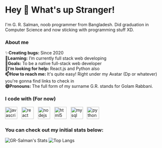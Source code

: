 <h1 align="left">Hey 👋 What's up Stranger!</h1>

###

<p align="left">I'm G. R. Salman, noob programmer from Bangladesh. Did graduation in Computer Science and now sticking with programming stuff XD.</p>


###

###

###



<h3 style="text-align: left;">About me</h3>

✨**Creating bugs:** Since 2020  
 **🌱Learning:** I’m currently full stack web developing  
 **🎯Goals:** To be a native full-stack web developer  
 **🤔I’m looking for help:** React.js and Python also  
 **📫How to reach me:** It's quite easy! Right under my Avatar (Dp or whatever) you're gonna find links to check in  
 **😄Pronouns:** The full form of my surname G.R. stands for Golam Rabbani.

<h3>I code with (For now)</h3>


  
<div align="left">
  <img src="https://cdn.jsdelivr.net/gh/devicons/devicon/icons/javascript/javascript-original.svg" height="40" alt="javascript logo" title="javascript" />
  <img width="6" />
  <img src="https://cdn.jsdelivr.net/gh/devicons/devicon/icons/react/react-original.svg" height="40" alt="react logo" title="react "  />
  <img width="6" />
  <img src="https://cdn.jsdelivr.net/gh/devicons/devicon/icons/nodejs/nodejs-original.svg" height="40" alt="nodejs logo" title="nodejs" />
  <img width="6" />
  <img src="https://cdn.jsdelivr.net/gh/devicons/devicon/icons/html5/html5-original.svg" height="40" alt="html5 logo" title="html5" />
  <img width="6" />
  <img src="https://cdn.jsdelivr.net/gh/devicons/devicon/icons/mysql/mysql-original.svg" height="40" alt="mysql logo" title="mysql" />
  <img width="6" />
  <img src="https://cdn.jsdelivr.net/gh/devicons/devicon/icons/python/python-original.svg" height="40" alt="python logo" title="python" />
</div>

<h3 align="left">You can check out my initial stats below:</h3>

![GR-Salman's Stats](https://github-readme-stats.vercel.app/api?username=GR-Salman&theme=midnight-purple&show_icons=true&hide_border=false&count_private=true) ![Top Langs](https://github-readme-stats.vercel.app/api/top-langs/?username=GR-Salman&layout=compact&theme=midnight-purple)




